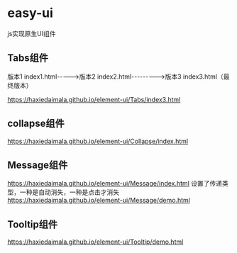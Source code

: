 # easy-ui
js实现原生UI组件

## Tabs组件
版本1 index1.html----->版本2 index2.html--------->版本3 index3.html（最终版本）

https://haxiedaimala.github.io/element-ui/Tabs/index3.html


## collapse组件
https://haxiedaimala.github.io/element-ui/Collapse/index.html


## Message组件
https://haxiedaimala.github.io/element-ui/Message/index.html
设置了传递类型，一种是自动消失，一种是点击才消失
https://haxiedaimala.github.io/element-ui/Message/demo.html


## Tooltip组件
https://haxiedaimala.github.io/element-ui/Tooltip/demo.html
